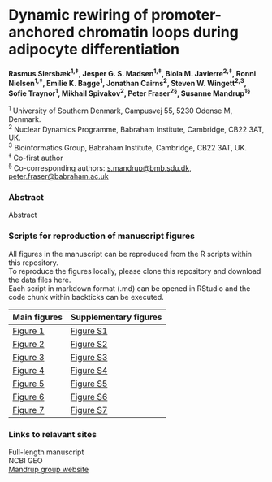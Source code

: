 # Dynamic rewiring of promoter-anchored chromatin loops during adipocyte differentiation
**Rasmus Siersbæk<sup>1,‡</sup>, Jesper G. S. Madsen<sup>1,‡</sup>, Biola M. Javierre<sup>2,‡</sup>, Ronni Nielsen<sup>1,‡</sup>, Emilie K. Bagge<sup>1</sup>, Jonathan Cairns<sup>2</sup>, Steven W. Wingett<sup>2,3</sup>, Sofie Traynor<sup>1</sup>, Mikhail Spivakov<sup>2</sup>, Peter Fraser<sup>2§</sup>, Susanne Mandrup<sup>1§</sup>**


<sup>1</sup> University of Southern Denmark, Campusvej 55, 5230 Odense M, Denmark.<br>
<sup>2</sup> Nuclear Dynamics Programme, Babraham Institute, Cambridge, CB22 3AT, UK.<br>
<sup>3</sup> Bioinformatics Group, Babraham Institute, Cambridge, CB22 3AT, UK.<br>
<sup>‡</sup> Co-first author<br>
<sup>§</sup> Co-corresponding authors: s.mandrup@bmb.sdu.dk, peter.fraser@babraham.ac.uk <br>

### Abstract
Abstract

### Scripts for reproduction of manuscript figures
All figures in the manuscript can be reproduced from the R scripts within this repository.<br>
To reproduce the figures locally, please clone this repository and download the data files here.<br>
Each script in markdown format (.md) can be opened in RStudio and the code chunk within backticks can be executed.<br>

Main figures | Supplementary figures
------------- | -------------
[Figure 1](Links/Figure1.md) | [Figure S1](Links/FigureS1.md)
[Figure 2](Links/Figure2.md) | [Figure S2](Links/FigureS2.md)
[Figure 3](Links/Figure3.md) | [Figure S3](Links/FigureS3.md)
[Figure 4](Links/Figure4.md) | [Figure S4](Links/FigureS4.md)
[Figure 5](Links/Figure5.md) | [Figure S5](Links/FigureS5.md)
[Figure 6](Links/Figure6.md) | [Figure S6](Links/FigureS6.md)
[Figure 7](Links/Figure7.md) | [Figure S7](Links/FigureS7.md)

### Links to relavant sites
Full-length manuscript<br>
NCBI GEO<br>
[Mandrup group website](http://sdu.dk/mandrupgroup)<br>